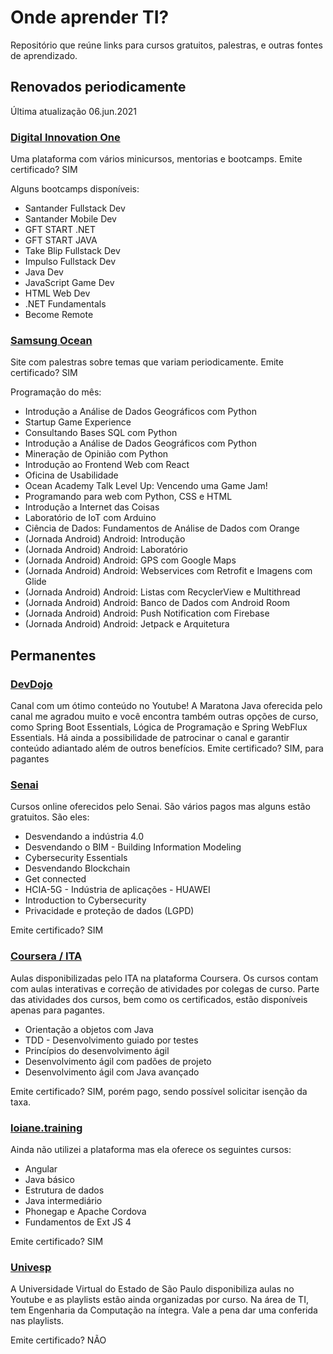 # Onde aprender TI?

Repositório que reúne links para cursos gratuitos, palestras, e outras fontes de aprendizado.

## Renovados periodicamente

Última atualização 06.jun.2021

### [Digital Innovation One](https://digitalinnovation.one/)

Uma plataforma com vários minicursos, mentorias e bootcamps.
Emite certificado? SIM

Alguns bootcamps disponíveis:

* Santander Fullstack Dev
* Santander Mobile Dev
* GFT START .NET
* GFT START JAVA
* Take Blip Fullstack Dev
* Impulso Fullstack Dev
* Java Dev
* JavaScript Game Dev
* HTML Web Dev
* .NET Fundamentals
* Become Remote

### [Samsung Ocean](http://oceanbrasil.com/)

Site com palestras sobre temas que variam periodicamente.
Emite certificado? SIM

Programação do mês:

* Introdução a Análise de Dados Geográficos com Python
* Startup Game Experience
* Consultando Bases SQL com Python
* Introdução a Análise de Dados Geográficos com Python
* Mineração de Opinião com Python
* Introdução ao Frontend Web com React
* Oficina de Usabilidade
* Ocean Academy Talk Level Up: Vencendo uma Game Jam!
* Programando para web com Python, CSS e HTML
* Introdução a Internet das Coisas
* Laboratório de IoT com Arduino
* Ciência de Dados: Fundamentos de Análise de Dados com Orange
* (Jornada Android) Android: Introdução
* (Jornada Android) Android: Laboratório
* (Jornada Android) Android: GPS com Google Maps
* (Jornada Android) Android: Webservices com Retrofit e Imagens com Glide
* (Jornada Android) Android: Listas com RecyclerView e Multithread
* (Jornada Android) Android: Banco de Dados com Android Room
* (Jornada Android) Android: Push Notification com Firebase
* (Jornada Android) Android: Jetpack e Arquitetura

## Permanentes

### [DevDojo](https://www.youtube.com/c/DevDojoBrasil/featured) 

Canal com um ótimo conteúdo no Youtube! A Maratona Java oferecida pelo canal me agradou muito e você encontra também outras opções de curso, como Spring Boot Essentials, Lógica de Programação e Spring WebFlux Essentials. Há ainda a possibilidade de patrocinar o canal e garantir conteúdo adiantado além de outros benefícios.
Emite certificado? SIM, para pagantes

### [Senai](https://loja.mundosenai.com.br/)

Cursos online oferecidos pelo Senai. São vários pagos mas alguns estão gratuitos. São eles:

* Desvendando a indústria 4.0
* Desvendando o BIM - Building Information Modeling
* Cybersecurity Essentials
* Desvendando Blockchain
* Get connected
* HCIA-5G - Indústria de aplicações - HUAWEI
* Introduction to Cybersecurity
* Privacidade e proteção de dados (LGPD)

Emite certificado? SIM

### [Coursera / ITA](https://www.coursera.org/search?query=instituto%20tecnol%C3%B3gico%20da%20aeron%C3%A1utica&skipBrowseRedirect=true)

Aulas disponibilizadas pelo ITA na plataforma Coursera. Os cursos contam com aulas interativas e correção de atividades por colegas de curso. Parte das atividades dos cursos, bem como os certificados, estão disponíveis apenas para pagantes.

* Orientação a objetos com Java
* TDD - Desenvolvimento guiado por testes
* Princípios do desenvolvimento ágil
* Desenvolvimento ágil com padões de projeto
* Desenvolvimento ágil com Java avançado

Emite certificado? SIM, porém pago, sendo possível solicitar isenção da taxa.

### [loiane.training](https://loiane.training/)

Ainda não utilizei a plataforma mas ela oferece os seguintes cursos: 

* Angular
* Java básico
* Estrutura de dados
* Java intermediário
* Phonegap e Apache Cordova
* Fundamentos de Ext JS 4

Emite certificado? SIM

### [Univesp](https://www.youtube.com/user/univesptv/playlists)

A Universidade Virtual do Estado de São Paulo disponibiliza aulas no Youtube e as playlists estão ainda organizadas por curso. Na área de TI, tem Engenharia da Computação na íntegra. Vale a pena dar uma conferida nas playlists.

Emite certificado? NÃO
